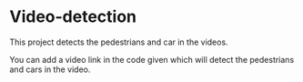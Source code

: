 # Video-detection
This project detects the pedestrians and car in the videos.

You can add a video link in the code given which will detect the pedestrians and cars in the video.
